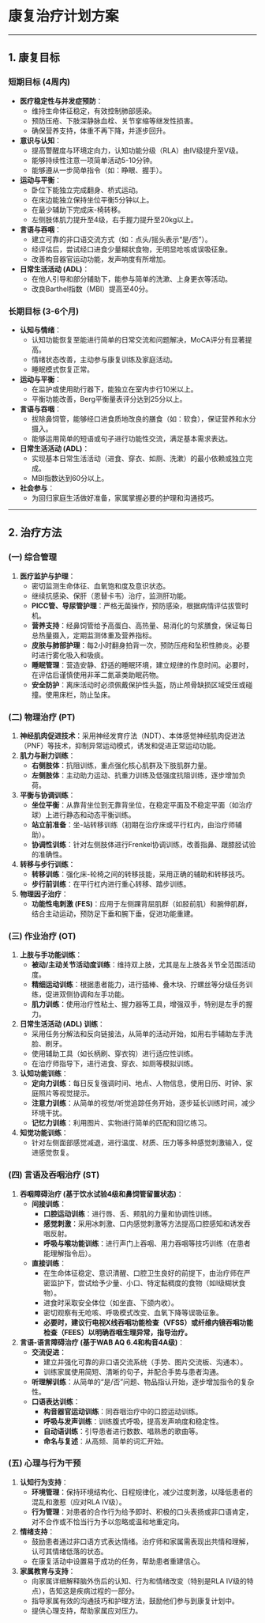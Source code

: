 # 康复治疗计划方案

---

## 1. 康复目标

### 短期目标 (4周内)
*   **医疗稳定性与并发症预防**：
    *   维持生命体征稳定，有效控制肺部感染。
    *   预防压疮、下肢深静脉血栓、关节挛缩等继发性损害。
    *   确保营养支持，体重不再下降，并逐步回升。
*   **意识与认知**：
    *   提高警醒度与环境定向力，认知功能分级（RLA）由IV级提升至V级。
    *   能够持续性注意一项简单活动5-10分钟。
    *   能够遵从一步简单指令（如：睁眼、握手）。
*   **运动与平衡**：
    *   卧位下能独立完成翻身、桥式运动。
    *   在床边能独立保持坐位平衡5分钟以上。
    *   在最少辅助下完成床-椅转移。
    *   左侧肢体肌力提升至4级，右手握力提升至20kg以上。
*   **言语与吞咽**：
    *   建立可靠的非口语交流方式（如：点头/摇头表示“是/否”）。
    *   经评估后，尝试经口进食少量糊状食物，无明显呛咳或误吸征象。
    *   改善构音器官运动功能，发声响度有所增加。
*   **日常生活活动 (ADL)**：
    *   在他人引导和部分辅助下，能参与简单的洗漱、上身更衣等活动。
    *   改良Barthel指数（MBI）提高至40分。

### 长期目标 (3-6个月)
*   **认知与情绪**：
    *   认知功能恢复至能进行简单的日常交流和问题解决，MoCA评分有显著提高。
    *   情绪状态改善，主动参与康复训练及家庭活动。
    *   睡眠模式恢复正常。
*   **运动与平衡**：
    *   在监护或使用助行器下，能独立在室内步行10米以上。
    *   平衡功能改善，Berg平衡量表评分达到25分以上。
*   **言语与吞咽**：
    *   拔除鼻饲管，能够经口进食质地改良的膳食（如：软食），保证营养和水分摄入。
    *   能够运用简单的短语或句子进行功能性交流，满足基本需求表达。
*   **日常生活活动 (ADL)**：
    *   实现基本日常生活活动（进食、穿衣、如厕、洗漱）的最小依赖或独立完成。
    *   MBI指数达到60分以上。
*   **社会参与**：
    *   为回归家庭生活做好准备，家属掌握必要的护理和沟通技巧。

---

## 2. 治疗方法

### (一) 综合管理
1.  **医疗监护与护理**：
    *   密切监测生命体征、血氧饱和度及意识状态。
    *   继续抗感染、保肝（恩替卡韦）治疗，监测肝功能。
    *   **PICC管、导尿管护理**：严格无菌操作，预防感染，根据病情评估拔管时机。
    *   **营养支持**：经鼻饲管给予高蛋白、高热量、易消化的匀浆膳食，保证每日总热量摄入，定期监测体重及营养指标。
    *   **皮肤与肺部护理**：每2小时翻身拍背一次，预防压疮和坠积性肺炎。必要时进行雾化吸入和吸痰。
    *   **睡眠管理**：营造安静、舒适的睡眠环境，建立规律的作息时间。必要时，在评估后谨慎使用非苯二氮䓬类助眠药物。
    *   **安全防护**：离床活动时必须佩戴保护性头盔，防止颅骨缺损区域受压或碰撞。使用床栏，防止坠床。

### (二) 物理治疗 (PT)
1.  **神经肌肉促进技术**：采用神经发育疗法（NDT）、本体感觉神经肌肉促进法（PNF）等技术，抑制异常运动模式，诱发和促进正常运动功能。
2.  **肌力与耐力训练**：
    *   **右侧肢体**：抗阻训练，重点强化核心肌群及下肢肌群力量。
    *   **左侧肢体**：主动助力运动、抗重力训练及低强度抗阻训练，逐步增加负荷。
3.  **平衡与协调训练**：
    *   **坐位平衡**：从靠背坐位到无靠背坐位，在稳定平面及不稳定平面（如治疗球）上进行静态和动态平衡训练。
    *   **站立前准备**：坐-站转移训练（初期在治疗床或平行杠内，由治疗师辅助）。
    *   **协调性训练**：针对左侧肢体进行Frenkel协调训练，改善指鼻、跟膝胫试验的准确性。
4.  **转移与步行训练**：
    *   **转移训练**：强化床-轮椅之间的转移技能，采用正确的辅助和转移技巧。
    *   **步行前训练**：在平行杠内进行重心转移、踏步训练。
5.  **物理因子治疗**：
    *   **功能性电刺激 (FES)**：应用于左侧踝背屈肌群（如胫前肌）和腕伸肌群，结合主动运动，预防足下垂和腕下垂，促进功能重建。

### (三) 作业治疗 (OT)
1.  **上肢与手功能训练**：
    *   **被动/主动关节活动度训练**：维持双上肢，尤其是左上肢各关节全范围活动度。
    *   **精细运动训练**：根据患者能力，进行插棒、叠木块、拧螺丝等分级任务训练，促进双侧协调和左手功能。
    *   **肌力训练**：使用治疗性粘土、握力器等工具，增强双手，特别是左手的握力。
2.  **日常生活活动 (ADL) 训练**：
    *   采用任务分解法和反向链接法，从简单的活动开始，如用右手辅助左手洗脸、刷牙。
    *   使用辅助工具（如长柄刷、穿衣钩）进行适应性训练。
    *   在治疗师指导下，进行进食、穿衣、如厕等模拟训练。
3.  **认知功能训练**：
    *   **定向力训练**：每日反复强调时间、地点、人物信息，使用日历、时钟、家庭照片等视觉提示。
    *   **注意力训练**：从简单的视觉/听觉追踪任务开始，逐步延长训练时间，减少环境干扰。
    *   **记忆力训练**：利用图片、实物进行简单的匹配和回忆练习。
4.  **知觉功能训练**：
    *   针对左侧面部感觉减退，进行温度、材质、压力等多种感觉刺激输入，促进感觉恢复。

### (四) 言语及吞咽治疗 (ST)
1.  **吞咽障碍治疗 (基于饮水试验4级和鼻饲管留置状态)**：
    *   **间接训练**：
        *   **口腔运动训练**：进行唇、舌、颊肌的力量和协调性训练。
        *   **感觉刺激**：采用冰刺激、口内感觉刺激等方法提高口腔感知和诱发吞咽反射。
        *   **呼吸与喉功能训练**：进行声门上吞咽、用力吞咽等技巧训练（在患者能理解指令后）。
    *   **直接训练**：
        *   在生命体征稳定、意识清醒、口腔卫生良好的前提下，由治疗师在严密监护下，尝试给予少量、小口、特定黏稠度的食物（如I级糊状食物）。
        *   进食时采取安全体位（如坐直、下颌内收）。
        *   密切观察有无呛咳、呼吸模式改变、血氧下降等误吸征象。
        *   **必要时，建议行电视X线吞咽功能检查（VFSS）或纤维内镜吞咽功能检查（FEES）以明确吞咽生理异常，指导治疗。**
2.  **言语-语言障碍治疗 (基于WAB AQ 6.4和构音4A级)**：
    *   **交流促进**：
        *   建立并强化可靠的非口语交流系统（手势、图片交流板、沟通本）。
        *   训练家属使用简短、清晰的句子，并配合手势与患者沟通。
    *   **听理解训练**：从简单的“是/否”问题、物品指认开始，逐步增加指令的复杂性。
    *   **口语表达训练**：
        *   **构音器官运动训练**：同吞咽治疗中的口腔运动训练。
        *   **呼吸与发声训练**：训练腹式呼吸，提高发声响度和稳定性。
        *   **自动语训练**：引导患者进行数数、唱熟悉的歌曲等。
        *   **命名与复述**：从高频、简单的词汇开始。

### (五) 心理与行为干预
1.  **认知行为支持**：
    *   **环境管理**：保持环境结构化、日程规律化，减少过度刺激，以降低患者的混乱和激惹（应对RLA IV级）。
    *   **行为管理**：对患者的合作行为给予即时、积极的口头表扬或非口语肯定，对不合作或不恰当行为予以忽略或温和地重定向。
2.  **情绪支持**：
    *   鼓励患者通过非口语方式表达情绪。治疗师和家属需表现出共情和理解，认可其情绪低落的状态。
    *   在康复活动中设置易于成功的任务，帮助患者重建信心。
3.  **家属教育与支持**：
    *   向家属详细解释脑外伤后的认知、行为和情绪改变（特别是RLA IV级的特点），告知这是疾病过程的一部分。
    *   指导家属有效的沟通技巧和护理方法，鼓励他们参与到康复计划中。
    *   提供心理支持，帮助家属应对压力。